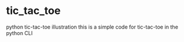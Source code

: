# tic_tac_toe
python tic-tac-toe illustration
this is a simple code for tic-tac-toe in the python CLI 
